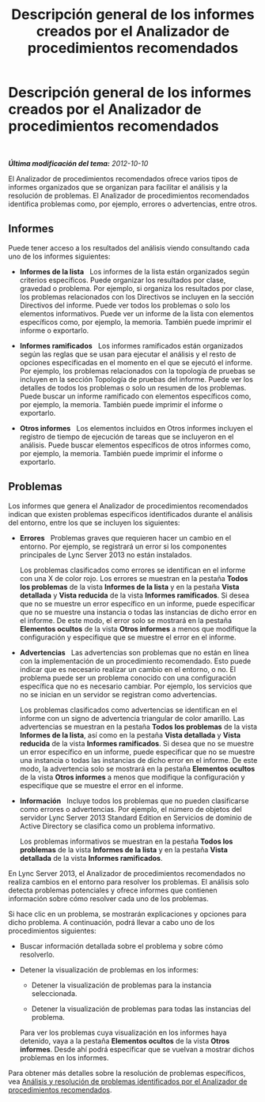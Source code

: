 ﻿---
title: Descripción general de los informes creados por el Analizador de procedimientos recomendados
TOCTitle: Descripción general de los informes creados por el Analizador de procedimientos recomendados
ms:assetid: 1386dd6c-7f3e-4da9-905b-cef1468bf14a
ms:mtpsurl: https://technet.microsoft.com/es-es/library/Gg591344(v=OCS.15)
ms:contentKeyID: 48274495
ms.date: 01/07/2017
mtps_version: v=OCS.15
ms.translationtype: HT
---

# Descripción general de los informes creados por el Analizador de procedimientos recomendados

 

_**Última modificación del tema:** 2012-10-10_

El Analizador de procedimientos recomendados ofrece varios tipos de informes organizados que se organizan para facilitar el análisis y la resolución de problemas. El Analizador de procedimientos recomendados identifica problemas como, por ejemplo, errores o advertencias, entre otros.

## Informes

Puede tener acceso a los resultados del análisis viendo consultando cada uno de los informes siguientes:

  - **Informes de la lista**   Los informes de la lista están organizados según criterios específicos. Puede organizar los resultados por clase, gravedad o problema. Por ejemplo, si organiza los resultados por clase, los problemas relacionados con los Directivos se incluyen en la sección Directivos del informe. Puede ver todos los problemas o solo los elementos informativos. Puede ver un informe de la lista con elementos específicos como, por ejemplo, la memoria. También puede imprimir el informe o exportarlo.

  - **Informes ramificados**   Los informes ramificados están organizados según las reglas que se usan para ejecutar el análisis y el resto de opciones especificadas en el momento en el que se ejecutó el informe. Por ejemplo, los problemas relacionados con la topología de pruebas se incluyen en la sección Topología de pruebas del informe. Puede ver los detalles de todos los problemas o solo un resumen de los problemas. Puede buscar un informe ramificado con elementos específicos como, por ejemplo, la memoria. También puede imprimir el informe o exportarlo.

  - **Otros informes**   Los elementos incluidos en Otros informes incluyen el registro de tiempo de ejecución de tareas que se incluyeron en el análisis. Puede buscar elementos específicos de otros informes como, por ejemplo, la memoria. También puede imprimir el informe o exportarlo.

## Problemas

Los informes que genera el Analizador de procedimientos recomendados indican que existen problemas específicos identificados durante el análisis del entorno, entre los que se incluyen los siguientes:

  - **Errores**   Problemas graves que requieren hacer un cambio en el entorno. Por ejemplo, se registrará un error si los componentes principales de Lync Server 2013 no están instalados.
    
    Los problemas clasificados como errores se identifican en el informe con una X de color rojo. Los errores se muestran en la pestaña **Todos los problemas** de la vista **Informes de la lista** y en la pestaña **Vista detallada** y **Vista reducida** de la vista **Informes ramificados**. Si desea que no se muestre un error específico en un informe, puede especificar que no se muestre una instancia o todas las instancias de dicho error en el informe. De este modo, el error solo se mostrará en la pestaña **Elementos ocultos** de la vista **Otros informes** a menos que modifique la configuración y especifique que se muestre el error en el informe.

  - **Advertencias**   Las advertencias son problemas que no están en línea con la implementación de un procedimiento recomendado. Esto puede indicar que es necesario realizar un cambio en el entorno, o no. El problema puede ser un problema conocido con una configuración específica que no es necesario cambiar. Por ejemplo, los servicios que no se inician en un servidor se registran como advertencias.
    
    Los problemas clasificados como advertencias se identifican en el informe con un signo de advertencia triangular de color amarillo. Las advertencias se muestran en la pestaña **Todos los problemas** de la vista **Informes de la lista**, así como en la pestaña **Vista detallada** y **Vista reducida** de la vista **Informes ramificados**. Si desea que no se muestre un error específico en un informe, puede especificar que no se muestre una instancia o todas las instancias de dicho error en el informe. De este modo, la advertencia solo se mostrará en la pestaña **Elementos ocultos** de la vista **Otros informes** a menos que modifique la configuración y especifique que se muestre el error en el informe.

  - **Información**   Incluye todos los problemas que no pueden clasificarse como errores o advertencias. Por ejemplo, el número de objetos del servidor Lync Server 2013 Standard Edition en Servicios de dominio de Active Directory se clasifica como un problema informativo.
    
    Los problemas informativos se muestran en la pestaña **Todos los problemas** de la vista **Informes de la lista** y en la pestaña **Vista detallada** de la vista **Informes ramificados**.

En Lync Server 2013, el Analizador de procedimientos recomendados no realiza cambios en el entorno para resolver los problemas. El análisis solo detecta problemas potenciales y ofrece informes que contienen información sobre cómo resolver cada uno de los problemas.

Si hace clic en un problema, se mostrarán explicaciones y opciones para dicho problema. A continuación, podrá llevar a cabo uno de los procedimientos siguientes:

  - Buscar información detallada sobre el problema y sobre cómo resolverlo.

  - Detener la visualización de problemas en los informes:
    
      - Detener la visualización de problemas para la instancia seleccionada.
    
      - Detener la visualización de problemas para todas las instancias del problema.
    
    Para ver los problemas cuya visualización en los informes haya detenido, vaya a la pestaña **Elementos ocultos** de la vista **Otros informes**. Desde ahí podrá especificar que se vuelvan a mostrar dichos problemas en los informes.

Para obtener más detalles sobre la resolución de problemas específicos, vea [Análisis y resolución de problemas identificados por el Analizador de procedimientos recomendados](lync-server-2013-analyzing-and-resolving-issues-identified-by-best-practices-analyzer.md).

